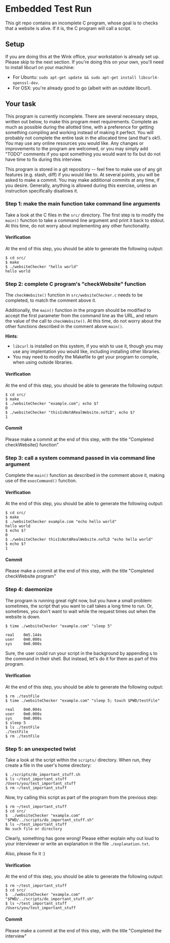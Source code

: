 # Embedded Test Run

This git repo contains an incomplete C program, whose goal is to checks that a website is alive. If it is, the C program will call a script.

## Setup

If you are doing this at the Wink office, your workstation is already set up. Please skip to the next section. If you're doing this on your own, you'll need to install libcurl on your machine:
- For Ubuntu: `sudo apt-get update && sudo apt-get install libcurl4-openssl-dev`.
- For OSX: you're already good to go (albeit with an outdate libcurl).







## Your task

This program is currently incomplete. There are several necessary steps, written out below, to make this program meet requirements. Complete as much as possible during the allotted time, with a preference for getting something compiling and working instead of making it perfect. You will probably not complete the entire task in the allocated time (and that's ok!). You may use any online resources you would like. Any changes or improvements to the program are welcomed, or you may simply add "TODO" comments if you spot something you would want to fix but do not have time to fix during this interview.

This program is stored in a git repository -- feel free to make use of any git features (e.g. stash, diff) if you would like to. At several points, you will be asked to make a commit. You may make additional commits at any time, if you desire. Generally, anything is allowed during this exercise, unless an instruction specifically disallows it.









### Step 1: make the main function take command line arguments

Take a look at the C files in the `src/` directory. The first step is to modify the `main()` function to take a command line argument and print it back to stdout. At this time, do not worry about implementing any other functionality.

#### Verification

At the end of this step, you should be able to generate the following output:

```
$ cd src/
$ make
$ ./websiteChecker "hello world"
hello world
```










### Step 2: complete C program's "checkWebsite" function

The `checkWebsite()` function in `src/websiteChecker.c` needs to be completed, to match the comment above it.

Additionally, the `main()` function in the program should be modified to accept the first parameter from the command line as the URL, and return the value of the call to `checkWebsite()`. At this time, do not worry about the other functions described in the comment above `main()`.

**Hints**:
- `libcurl` is installed on this system, if you wish to use it, though you may use any implentation you would like, including installing other libraries.
- You may need to modify the Makefile to get your program to compile, when using outside libraries.

#### Verification

At the end of this step, you should be able to generate the following output:

```
$ cd src/
$ make
$ ./websiteChecker "example.com"; echo $?
0
$ ./websiteChecker "thisIsNotARealWebsite.noTLD"; echo $?
1
```

#### Commit

Please make a commit at the end of this step, with the title "Completed checkWebsite() function"










### Step 3: call a system command passed in via command line argument

Complete the `main()` function as described in the comment above it, making use of the `execCommand()` function.

#### Verification

At the end of this step, you should be able to generate the following output:

```
$ cd src/
$ make
$ ./websiteChecker example.com "echo hello world"
hello world
$ echo $?
0
$ ./websiteChecker thisIsNotARealWebsite.noTLD "echo hello world"
$ echo $?
1
```

#### Commit

Please make a commit at the end of this step, with the title "Completed checkWebsite program"










### Step 4: daemonize

The program is running great right now, but you have a small problem: sometimes, the script that you want to call takes a long time to run. Or, sometimes, you don't want to wait while the request times out when the website is down.

```
$ time ./websiteChecker "example.com" "sleep 5"

real    0m5.144s
user    0m0.000s
sys     0m0.000s
```

Sure, the user could run your script in the background by appending `&` to the command in their shell. But instead, let's do it for them as part of this program.

#### Verification

At the end of this step, you should be able to generate the following output:

```
$ rm ./testFile
$ time ./websiteChecker "example.com" "sleep 5; touch $PWD/testFile"

real    0m0.004s
user    0m0.000s
sys     0m0.000s
$ sleep 5
$ ls ./testFile
./testFile
$ rm ./testFile
```









### Step 5: an unexpected twist

Take a look at the script within the `scripts/` directory. When run, they create a file in the user's home directory:

```
$ ./scripts/do_important_stuff.sh
$ ls ~/test_important_stuff
/Users/you/test_important_stuff
$ rm ~/test_important_stuff
```

Now, try calling this script as part of the program from the previous step:

```
$ rm ~/test_important_stuff
$ cd src/
$  ./websiteChecker "example.com" "$PWD/../scripts/do_important_stuff.sh"
$ ls ~/test_important_stuff
No such file or directory
```

Clearly, something has gone wrong! Please either explain why out loud to your interviewer or write an explanation in the file `./explanation.txt`.

Also, please fix it :)

#### Verification

At the end of this step, you should be able to generate the following output:

```
$ rm ~/test_important_stuff
$ cd src/
$  ./websiteChecker "example.com" "$PWD/../scripts/do_important_stuff.sh"
$ ls ~/test_important_stuff
/Users/you/test_important_stuff
```

#### Commit

Please make a commit at the end of this step, with the title "Completed the interview"

